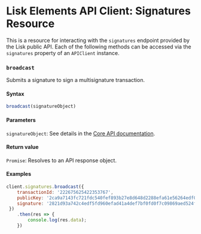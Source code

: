 # Lisk Elements API Client: Signatures Resource

This is a resource for interacting with the `signatures` endpoint provided by the Lisk public API. Each of the following methods can be accessed via the `signatures` property of an `APIClient` instance.

### `broadcast`

Submits a signature to sign a multisignature transaction.

#### Syntax

```js
broadcast(signatureObject)
```

#### Parameters

`signatureObject`: See details in the [Core API documentation](/documentation/lisk-core/user-guide/api/1-0).

#### Return value

`Promise`: Resolves to an API response object.

#### Examples

```js
client.signatures.broadcast({
    transactionId: '222675625422353767',
    publicKey: '2ca9a7143fc721fdc540fef893b27e8d648d2288efa61e56264edf01a2c23079',
    signature: '2821d93a742c4edf5fd960efad41a4def7bf0fd0f7c09869aed524f6f52bf9c97a617095e2c712bd28b4279078a29509b339ac55187854006591aa759784c205',
 })
    .then(res => {
        console.log(res.data);
    })
```
